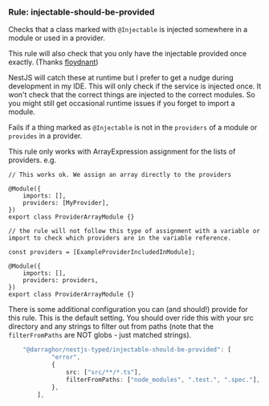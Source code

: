 ### Rule: injectable-should-be-provided

Checks that a class marked with `@Injectable` is injected somewhere in a module or used in a provider.

This rule will also check that you only have the injectable provided once exactly. (Thanks  [floydnant](https://github.com/floydnant))

NestJS will catch these at runtime but I prefer to get a nudge during development in my IDE. This will only check if the service is injected once. It won't check that the correct things are injected to the correct modules. So you might still get occasional runtime issues if you forget to import a module.

Fails if a thing marked as `@Injectable` is not in the `providers` of a module or `provides` in a provider.

This rule only works with ArrayExpression assignment for the lists of providers. e.g.

```
// This works ok. We assign an array directly to the providers

@Module({
    imports: [],
    providers: [MyProvider],
})
export class ProviderArrayModule {}
```

```
// the rule will not follow this type of assignment with a variable or import to check which providers are in the variable reference.

const providers = [ExampleProviderIncludedInModule];

@Module({
    imports: [],
    providers: providers,
})
export class ProviderArrayModule {}
```

There is some additional configuration you can (and should!) provide for this rule. This is the default setting. You should over ride this with your src directory and any strings to filter out from paths (note that the `filterFromPaths` are NOT globs - just matched strings).

```ts
    "@darraghor/nestjs-typed/injectable-should-be-provided": [
            "error",
            {
                src: ["src/**/*.ts"],
                filterFromPaths: ["node_modules", ".test.", ".spec."],
            },
        ],
```
